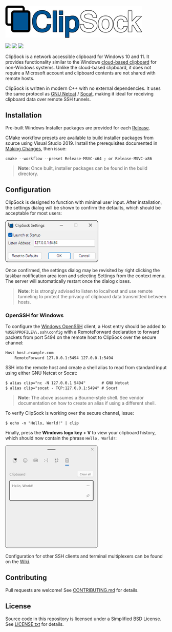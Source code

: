 ![](./.github/images/logo.png)

[![](https://github.com/sstallion/ClipSock/actions/workflows/ci.yml/badge.svg?branch=master)][1]
[![](https://img.shields.io/github/v/release/sstallion/ClipSock)][2]
[![](https://img.shields.io/github/license/sstallion/ClipSock.svg)][3]

ClipSock is a network accessible clipboard for Windows 10 and 11. It provides
functionality similar to the Windows [cloud-based clipboard][4] for non-Windows
systems. Unlike the cloud-based clipboard, it does not require a Microsoft
account and clipboard contents are not shared with remote hosts.

ClipSock is written in modern C++ with no external dependencies. It uses the
same protocol as [GNU Netcat][5] / [Socat][6], making it ideal for receiving
clipboard data over remote SSH tunnels.

## Installation

Pre-built Windows Installer packages are provided for each [Release][2].

CMake workflow presets are available to build installer packages from source
using Visual Studio 2019. Install the prerequisites documented in [Making
Changes][7], then issue:
```
cmake --workflow --preset Release-MSVC-x64 ; or Release-MSVC-x86
```

> **Note**: Once built, installer packages can be found in the build directory.

## Configuration

ClipSock is designed to function with minimal user input. After installation,
the settings dialog will be shown to confirm the defaults, which should be
acceptable for most users:

![](./.github/images/settings.png)

Once confirmed, the settings dialog may be revisited by right clicking the
taskbar notification area icon and selecting Settings from the context menu. The
server will automatically restart once the dialog closes.

> **Note**: It is strongly advised to listen to localhost and use remote
> tunneling to protect the privacy of clipboard data transmitted between hosts.

### OpenSSH for Windows

To configure the [Windows OpenSSH][8] client, a Host entry should be added to
`%USERPROFILE%\.ssh\config` with a RemoteForward declaration to forward packets
from port 5494 on the remote host to ClipSock over the secure channel:
```
Host host.example.com
    RemoteForward 127.0.0.1:5494 127.0.0.1:5494
```

SSH into the remote host and create a shell alias to read from standard input
using either GNU Netcat or Socat:
```
$ alias clip="nc -N 127.0.0.1 5494"       # GNU Netcat
$ alias clip="socat - TCP:127.0.0.1:5494" # Socat
```

> **Note**: The above assumes a Bourne-style shell. See vendor documentation on
> how to create an alias if using a different shell.

To verify ClipSock is working over the secure channel, issue:
```
$ echo -n "Hello, World!" | clip
```

Finally, press the **Windows logo key + V** to view your clipboard history,
which should now contain the phrase `Hello, World!`:

![](./.github/images/clipboard.png)

Configuration for other SSH clients and terminal multiplexers can be found on
the [Wiki][9].

## Contributing

Pull requests are welcome! See [CONTRIBUTING.md][10] for details.

## License

Source code in this repository is licensed under a Simplified BSD License. See
[LICENSE.txt][3] for details.

[1]: https://github.com/sstallion/ClipSock/actions/workflows/ci.yml
[2]: https://github.com/sstallion/ClipSock/releases/latest
[3]: https://github.com/sstallion/ClipSock/blob/master/LICENSE.txt
[4]: https://support.microsoft.com/en-us/windows/clipboard-in-windows-c436501e-985d-1c8d-97ea-fe46ddf338c6
[5]: https://netcat.sourceforge.net/
[6]: http://www.dest-unreach.org/socat/
[7]: https://github.com/sstallion/ClipSock/blob/master/CONTRIBUTING.md#making-changes
[8]: https://learn.microsoft.com/en-us/windows-server/administration/openssh/openssh_overview
[9]: https://github.com/sstallion/ClipSock/wiki/Configuration
[10]: https://github.com/sstallion/ClipSock/blob/master/CONTRIBUTING.md
